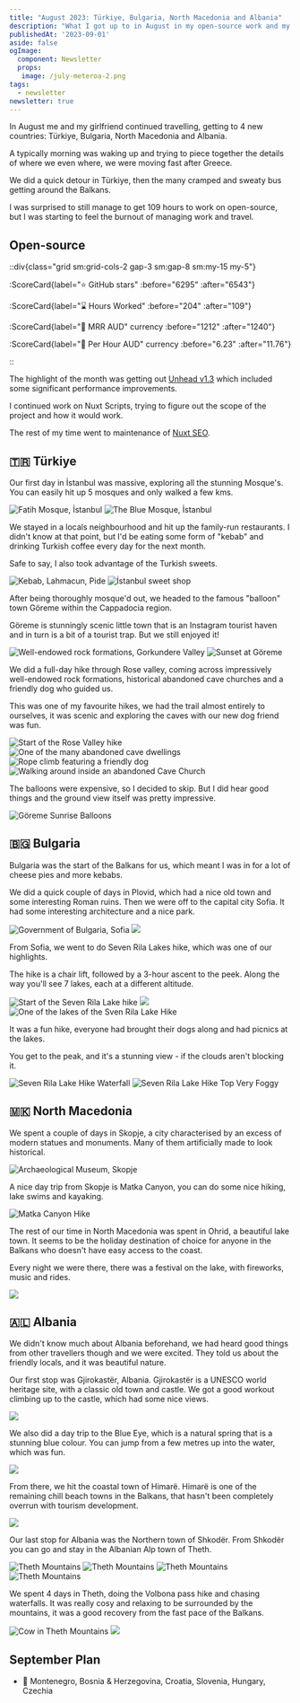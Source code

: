 ```yaml
---
title: "August 2023: Türkiye, Bulgaria, North Macedonia and Albania"
description: "What I got up to in August in my open-source work and my travels."
publishedAt: '2023-09-01'
aside: false
ogImage:
  component: Newsletter
  props:
   image: /july-meteroa-2.png
tags:
  - newsletter
newsletter: true
---
```



In August me and my girlfriend continued travelling, getting to 4 new countries: Türkiye, Bulgaria, North Macedonia and Albania.

A typically morning was waking up and trying to piece together the details of where we even where, we were moving fast
after Greece.

We did a quick detour in Türkiye, then the many cramped and sweaty bus getting around the Balkans.

I was surprised to still manage to get 109 hours to work on open-source, but I was starting to feel the burnout of
managing work and travel.

## Open-source

::div{class="grid sm:grid-cols-2 gap-3 sm:gap-8 sm:my-15 my-5"}

:ScoreCard{label="⭐ GitHub stars" :before="6295" :after="6543"}

:ScoreCard{label="⌛ Hours Worked" :before="204" :after="109"}

:ScoreCard{label="💸 MRR AUD" currency :before="1212" :after="1240"}

:ScoreCard{label="💸 Per Hour AUD" currency :before="6.23" :after="11.76"}

::

The highlight of the month was getting out [Unhead v1.3](https://github.com/unjs/unhead/releases/tag/v1.3.0) which included
some significant performance improvements.

I continued work on Nuxt Scripts, trying to figure out the scope of the project and how it would work.

The rest of my time went to maintenance of [Nuxt SEO](https://nuxtseo.com).


## 🇹🇷 Türkiye

Our first day in İstanbul was massive, exploring all the stunning Mosque's. You can easily hit up 5 mosques and only walked
a few kms.

<Expand>
<div class="grid grid-cols-2 gap-5 my-15">
<Image src="/august-mosque-1" alt="Fatih Mosque, İstanbul"  no-margin />
<Image src="/august-mosque-2" alt="The Blue Mosque, İstanbul"  no-margin />
</div>
</Expand>


We stayed in a locals neighbourhood and hit up the family-run restaurants. I didn't know at that point, but I'd be eating 
some form of "kebab" and drinking Turkish coffee every day for the next month.

Safe to say, I also took advantage of the Turkish sweets.

<Expand>
<div class="grid grid-cols-2 gap-5 my-15">
<Image src="/august-kebab" alt="Kebab, Lahmacun, Pide"  no-margin />
<Image src="/august-sweets" alt="İstanbul sweet shop"  no-margin />
</div>
</Expand>

After being thoroughly mosque'd out, we headed to the famous "balloon" town Göreme within the Cappadocia region. 

Göreme is stunningly scenic little town that is an Instagram tourist haven and in turn is a bit of a tourist trap.
But we still enjoyed it!

<Expand>
<div class="grid grid-cols-2 gap-5 my-15">
<Image src="/august-rock-formation" alt="Well-endowed rock formations, Gorkundere Valley"  no-margin />
<Image src="/august-goreme" alt="Sunset at Göreme"  no-margin />
</div>
</Expand>

We did a full-day hike through Rose valley, coming across
 impressively well-endowed rock formations, historical abandoned cave churches and a friendly dog
who guided us.

This was one of my favourite hikes, we had the trail almost entirely to ourselves, it was scenic and exploring the caves with
our new dog friend was fun.

<Expand>
<div class="grid grid-cols-2 gap-5 my-15">
<Image src="/august-hike.png" alt="Start of the Rose Valley hike"  no-margin />
<Image src="/august-cave-outside.png" alt="One of the many abandoned cave dwellings"  no-margin />
<Image src="/august-hike-rope.png" alt="Rope climb featuring a friendly dog"  no-margin />
<Image src="/august-cave-church-2.png" alt="Walking around inside an abandoned Cave Church"  no-margin />
</div>
</Expand>

The balloons were expensive, so I decided to skip. But I did hear good things and the ground view
itself was pretty impressive.

<Image src="/august-balloons" alt="Göreme Sunrise Balloons"  no-margin />

## 🇧🇬 Bulgaria

Bulgaria was the start of
the Balkans for us, which meant I was in for a lot of cheese pies and more kebabs.

We did a quick couple of days in Plovid, which had a nice old town and some interesting Roman ruins. Then we were
off to the capital city Sofia. It had some interesting architecture and a nice park.


<Expand>
<div class="grid grid-cols-2 gap-5 my-15">
<Image src="/august-sofia-2" alt="Government of Bulgaria, Sofia" no-margin />
<Image src="/august-sofia-3.png" label="St. Alexander Nevsky Cathedral, Sofia"  no-margin />
</div>
</Expand>

From Sofia, we went to do Seven Rila Lakes hike, which was one of our highlights.

The hike is a chair lift, followed by a 3-hour ascent to the peek. Along the way you'll see 7 lakes, each at a different altitude.

<Expand>
<div class="grid grid-cols-2 gap-5 my-15">
<Image src="/august-rila-lake-start.png" alt="Start of the Seven Rila Lake hike"  no-margin />
<Image src="/august-rila-lake-2.png" label="About half way up" label="Seven Rila Lake Hike"  no-margin />
<Image src="/august-rila-lake-3.png" label="One of the 7 lakes" alt="One of the lakes of the Sven Rila Lake Hike"  no-margin />
</div>
</Expand>

It was a fun hike, everyone had brought their dogs along and had picnics at the lakes.

You get to the peak, and it's a stunning view - if the clouds aren't blocking it.

<Expand>
<div class="grid grid-cols-2 gap-5 my-15">
<Image src="/august-rila-lake.png" label="Some nice waterfalls near the top" alt="Seven Rila Lake Hike Waterfall"  no-margin />
<Image src="/august-rila-lake-fog.png" label="A bit too foggy at the peak" alt="Seven Rila Lake Hike Top Very Foggy"  no-margin />
</div>
</Expand>


## 🇲🇰 North Macedonia

We spent a couple of days in Skopje, a city characterised by an excess of modern statues and monuments. Many of them
artificially made to look historical.

<Image src="/august-skopje" alt="Archaeological Museum, Skopje" />

A nice day trip from Skopje is Matka Canyon, you can do some nice hiking, lake swims and kayaking.

<Image src="/august-canyon-hike" alt="Matka Canyon Hike" />

The rest of our time in North Macedonia was spent in Ohrid, a beautiful lake town. It seems to be the holiday destination 
of choice for anyone in the Balkans who doesn't have easy access to the coast.

Every night we were there, there was a festival on the lake, with fireworks, music and rides.

<Image src="/august-ohrid" label="Quintessential shot of Lake Ohrid" />

## 🇦🇱 Albania

We didn't know much about Albania beforehand, we had heard good things from other travellers though and we were excited. 
They told us about the friendly locals, and it was beautiful nature.

Our first stop was Gjirokastër, Albania. Gjirokastër is a UNESCO world heritage site, with a classic old town and castle.
We got a good workout climbing up to the castle, which had some nice views.

<Image src="/august-girokaster.png" label="Sunset Gjirokastër, Albania" />

We also did a day trip to the Blue Eye, which is a natural spring that is a stunning blue colour. You can jump from
a few metres up into the water, which was fun.

<Image src="/august-blue-eye.png" label="Blue Eye Lake, Albania" />

From there, we hit the coastal town of Himarë. Himarë is one of the remaining chill beach towns in the Balkans, that
hasn't been completely overrun with tourism development.

<Image src="/august-himare.png" label="Himarë sunset" />

Our last stop for Albania was the Northern town of Shkodër. From Shkodër 
you can go and stay in the Albanian Alp town of Theth.

<Expand>
<div class="grid grid-cols-2 gap-5 my-15">
<Image src="/august-theth.png" label="The view from where we were staying" alt="Theth Mountains"  no-margin />
<Image src="/august-theth-2.png"  label="Another view from where we were staying" label="church" alt="Theth Mountains"  no-margin />
<Image src="/august-theth-3.png" label="Mountainside from a hike"  alt="Theth Mountains"  no-margin />
<Image src="/august-theth-4.png" label="One more - I really liked them!"  alt="Theth Mountains"  no-margin />
</div>
</Expand>

We spent 4 days in Theth, doing the Volbona pass hike and chasing waterfalls. It was really cosy and relaxing to be surrounded by
the mountains, it was a good recovery from the fast pace of the Balkans.

<Expand>
<div class="grid grid-cols-2 gap-5 my-15">
<Image src="/august-theth-mountain-cow.png" label="A mountain cow towards the peak!" alt="Cow in Theth Mountains"  no-margin />
<Image src="/august-theth-mountain-2.png" label="View from the peak, it was really foggy."  no-margin />
</div>
</Expand>

## September Plan

- 🚌 Montenegro, Bosnia & Herzegovina, Croatia, Slovenia, Hungary, Czechia
